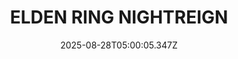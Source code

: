 ---
title: "ELDEN RING NIGHTREIGN"
id: 2622380
date: 2025-08-28T05:00:05.347Z
link: games/steam/recent/elden-ring-nightreign
image: http://media.steampowered.com/steamcommunity/public/images/apps/2622380/c59f3732d379c9667450b174353d69d5bcea95a5.jpg
playtime_2weeks: 1964
playtime_forever: 11540
playtime_windows_forever: 0
playtime_mac_forever: 0
playtime_linux_forever: 11540
playtime_deck_forever: 11540
---
